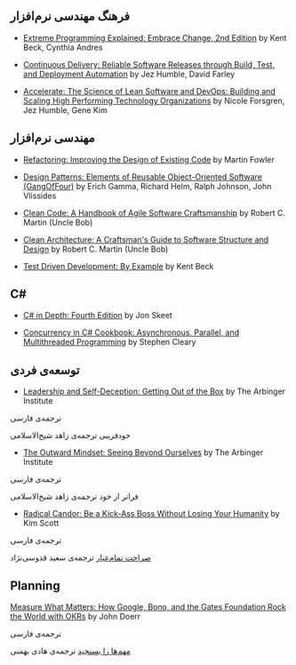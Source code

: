 ## فرهنگ مهندسی نرم‌افزار
- [Extreme Programming Explained: Embrace Change, 2nd Edition](https://www.amazon.com/Extreme-Programming-Explained-Embrace-Change/dp/0321278658) by Kent Beck, Cynthia Andres

- [Continuous Delivery: Reliable Software Releases through Build, Test, and Deployment Automation](https://www.amazon.com/Continuous-Delivery-Deployment-Automation-Addison-Wesley/dp/0321601912) by Jez Humble, David Farley

- [Accelerate: The Science of Lean Software and DevOps: Building and Scaling High Performing Technology Organizations](https://www.amazon.com/Accelerate-Software-Performing-Technology-Organizations/dp/1942788339) by Nicole Forsgren, Jez Humble, Gene Kim

## مهندسی نرم‌افزار
- [Refactoring: Improving the Design of Existing Code](https://www.amazon.com/Refactoring-Improving-Existing-Addison-Wesley-Signature/dp/0134757599) by Martin Fowler

- [Design Patterns: Elements of Reusable Object-Oriented Software (GangOfFour)](https://www.amazon.com/Design-Patterns-Elements-Reusable-Object-Oriented/dp/0201633612) by  Erich Gamma, Richard Helm, Ralph Johnson, John Vlissides

- [Clean Code: A Handbook of Agile Software Craftsmanship](https://www.amazon.com/Clean-Code-Handbook-Software-Craftsmanship/dp/0132350882) by Robert C. Martin (Uncle Bob)

- [Clean Architecture: A Craftsman's Guide to Software Structure and Design](https://www.amazon.com/Clean-Architecture-Craftsmans-Software-Structure/dp/0134494164)  by Robert C. Martin (Uncle Bob)

- [Test Driven Development: By Example](https://www.amazon.com/Test-Driven-Development-Kent-Beck/dp/0321146530) by Kent Beck

## C#
- [C# in Depth: Fourth Edition](https://www.amazon.com/C-Depth-Jon-Skeet/dp/1617294535) by Jon Skeet

- [Concurrency in C# Cookbook: Asynchronous, Parallel, and Multithreaded Programming](https://www.amazon.com/Concurrency-Cookbook-Asynchronous-Multithreaded-Programming/dp/149205450X) by Stephen Cleary

## توسعه‌ی فردی
- [Leadership and Self-Deception: Getting Out of the Box](https://www.amazon.com/Leadership-Self-Deception-Getting-Out-Box/dp/1523097809) by The Arbinger Institute

ترجمه‌ی فارسی

خودفریبی ترجمه‌ی زاهد شیخ‌الاسلامی

- [The Outward Mindset: Seeing Beyond Ourselves](https://www.amazon.com/Outward-Mindset-Seeing-Beyond-Ourselves/dp/1626567158) by The Arbinger Institute

ترجمه‌ی فارسی

فراتر از خود ترجمه‌ی زاهد شیخ‌الاسلامی

- [Radical Candor: Be a Kick-Ass Boss Without Losing Your Humanity](https://www.amazon.com/Radical-Candor-Revised-Kick-Ass-Humanity/dp/1250235375) by Kim Scott
  
ترجمه‌ی فارسی

[صراحت تمام‌عیار](https://aryanaghalam.com/book/radical-candor/)
ترجمه‌ی سعید قدوسی‌نژاد

## Planning
[Measure What Matters: How Google, Bono, and the Gates Foundation Rock the World with OKRs](https://www.amazon.com/Measure-What-Matters-Google-Foundation/dp/0525536221) by John Doerr

ترجمه‌ی فارسی

[مهم‌ها را بسنجید](https://nashrenovin.ir/product/measure-what-matters-book-by-john-doerr/)
ترجمه‌ی هادی بهمنی

